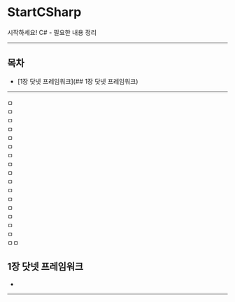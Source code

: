 # StartCSharp
시작하세요! C# - 필요한 내용 정리

---

## 목차
- [1장 닷넷 프레임워크](## 1장 닷넷 프레임워크)

---
ㅁ   
ㅁ   
ㅁ   
ㅁ   
ㅁ   
ㅁ   
ㅁ   
ㅁ   
ㅁ   
ㅁ   
ㅁ   
ㅁ   
ㅁ   
ㅁ   
ㅁ   
ㅁ   
ㅁㅁ   
   
## 1장 닷넷 프레임워크
-

---

